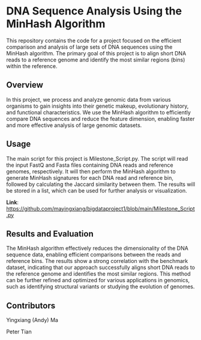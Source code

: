 # DNA Sequence Analysis Using the MinHash Algorithm

This repository contains the code for a project focused on the efficient comparison and analysis of large sets of DNA sequences using the MinHash algorithm. The primary goal of this project is to align short DNA reads to a reference genome and identify the most similar regions (bins) within the reference.

## Overview

In this project, we process and analyze genomic data from various organisms to gain insights into their genetic makeup, evolutionary history, and functional characteristics. We use the MinHash algorithm to efficiently compare DNA sequences and reduce the feature dimension, enabling faster and more effective analysis of large genomic datasets.

## Usage

The main script for this project is Milestone_Script.py. The script will read the input FastQ and Fasta files containing DNA reads and reference genomes, respectively. It will then perform the MinHash algorithm to generate MinHash signatures for each DNA read and reference bin, followed by calculating the Jaccard similarity between them. The results will be stored in a list, which can be used for further analysis or visualization.

**Link**: https://github.com/mayingxiang/bigdataproject1/blob/main/Milestone_Script.py

## Results and Evaluation

The MinHash algorithm effectively reduces the dimensionality of the DNA sequence data, enabling efficient comparisons between the reads and reference bins. The results show a strong correlation with the benchmark dataset, indicating that our approach successfully aligns short DNA reads to the reference genome and identifies the most similar regions. This method can be further refined and optimized for various applications in genomics, such as identifying structural variants or studying the evolution of genomes.

## Contributors

Yingxiang (Andy) Ma

Peter Tian
